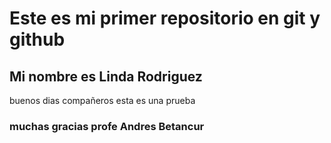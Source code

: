 # Este es mi primer repositorio en git y github

## Mi nombre es Linda Rodriguez
buenos dias compañeros esta es una prueba

### muchas gracias profe Andres Betancur
<!-- esto
 es un
  comentario
 -->